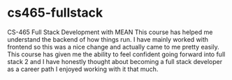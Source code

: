 # cs465-fullstack
CS-465 Full Stack Development with MEAN
This course has helped me understand the backend of how things run. I have mainly worked with frontend so this was a nice change and actually came to me pretty easily. This course has given me the ability to feel confident going forward into full stack 2 and I have honestly thought about becoming a full stack developer as a career path I enjoyed working with it that much.
